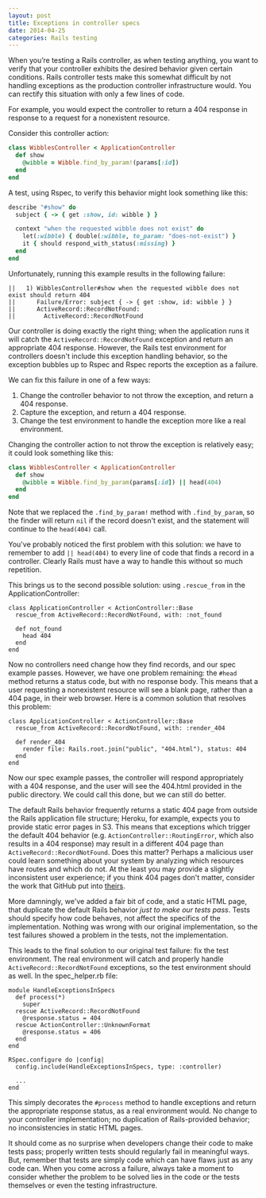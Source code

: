 ```yaml
---
layout: post
title: Exceptions in controller specs
date: 2014-04-25
categories: Rails testing
---
```


When you’re testing a Rails controller, as when testing anything, you want to verify that your controller exhibits the desired behavior given certain conditions.  Rails controller tests make this somewhat difficult by not handling exceptions as the production controller infrastructure would.  You can rectify this situation with only a few lines of code.

For example, you would expect the controller to return a 404 response in response to a request for a nonexistent resource.

Consider this controller action:

```ruby
class WibblesController < ApplicationController
  def show
    @wibble = Wibble.find_by_param!(params[:id])
  end
end
```

A test, using Rspec, to verify this behavior might look something like this:

```ruby
describe "#show" do
  subject { -> { get :show, id: wibble } }

  context "when the requested wibble does not exist" do
    let(:wibble) { double(:wibble, to_param: "does-not-exist") }
    it { should respond_with_status(:missing) }
  end
end
```

Unfortunately, running this example results in the following failure:

```
||   1) WibblesController#show when the requested wibble does not exist should return 404
||      Failure/Error: subject { -> { get :show, id: wibble } }
||      ActiveRecord::RecordNotFound:
||        ActiveRecord::RecordNotFound
```

Our controller is doing exactly the right thing; when the application runs it will catch the `ActiveRecord::RecordNotFound` exception and return an appropriate 404 response.  However, the Rails test environment for controllers doesn't include this exception handling behavior, so the exception bubbles up to Rspec and Rspec reports the exception as a failure.

We can fix this failure in one of a few ways:

1. Change the controller behavior to not throw the exception, and return a 404 response.
2. Capture the exception, and return a 404 response.
3. Change the test environment to handle the exception more like a real environment.

Changing the controller action to not throw the exception is relatively easy; it could look something like this:

```ruby
class WibblesController < ApplicationController
  def show
    @wibble = Wibble.find_by_param(params[:id]) || head(404)
  end
end
```

Note that we replaced the `.find_by_param!` method with `.find_by_param`, so the finder will return `nil` if the record doesn't exist, and the statement will continue to the `head(404)` call.

You've probably noticed the first problem with this solution: we have to remember to add `|| head(404)` to every line of code that finds a record in a controller.  Clearly Rails must have a way to handle this without so much repetition.

This brings us to the second possible solution: using `.rescue_from` in the ApplicationController:

    class ApplicationController < ActionController::Base
      rescue_from ActiveRecord::RecordNotFound, with: :not_found

      def not_found
        head 404
      end
    end

Now no controllers need change how they find records, and our spec example passes.  However, we have one problem remaining: the `#head` method returns a status code, but with no response body.  This means that a user requesting a nonexistent resource will see a blank page, rather than a 404 page, in their web browser.  Here is a common solution that resolves this problem:

    class ApplicationController < ActionController::Base
      rescue_from ActiveRecord::RecordNotFound, with: :render_404

      def render_404
        render file: Rails.root.join("public", "404.html"), status: 404
      end
    end

Now our spec example passes, the controller will respond appropriately with a 404 response, and the user will see the 404.html provided in the public directory.  We could call this done, but we can still do better.

The default Rails behavior frequently returns a static 404 page from outside the Rails application file structure; Heroku, for example, expects you to provide static error pages in S3.  This means that exceptions which trigger the default 404 behavior (e.g. `ActionController::RoutingError`, which also results in a 404 response) may result in a different 404 page than `ActiveRecord::RecordNotFound`.  Does this matter?  Perhaps a malicious user could learn something about your system by analyzing which resources have routes and which do not.  At the least you may provide a slightly inconsistent user experience; if you think 404 pages don't matter, consider the work that GitHub put into [theirs](https://github.com/404).

More damningly, we've added a fair bit of code, and a static HTML page, that duplicate the default Rails behavior *just to make our tests pass*.  Tests should specify how code behaves, not affect the specifics of the implementation.  Nothing was wrong with our original implementation, so the test failures showed a problem in the tests, not the implementation.

This leads to the final solution to our original test failure: fix the test environment.  The real environment will catch and properly handle `ActiveRecord::RecordNotFound` exceptions, so the test environment should as well.  In the spec_helper.rb file:

    module HandleExceptionsInSpecs
      def process(*)
        super
      rescue ActiveRecord::RecordNotFound
        @response.status = 404
      rescue ActionController::UnknownFormat
        @response.status = 406
      end
    end

    RSpec.configure do |config|
      config.include(HandleExceptionsInSpecs, type: :controller)

      ...
    end

This simply decorates the `#process` method to handle exceptions and return the appropriate response status, as a real environment would.  No change to your controller implementation; no duplication of Rails-provided behavior; no inconsistencies in static HTML pages.

It should come as no surprise when developers change their code to make tests pass; properly written tests should regularly fail in meaningful ways.  But, remember that tests are simply code which can have flaws just as any code can.  When you come across a failure, always take a moment to consider whether the problem to be solved lies in the code or the tests themselves or even the testing infrastructure.

